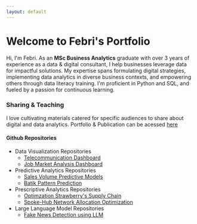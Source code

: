 ```yaml
---
layout: default
---
```


# Welcome to Febri's Portfolio

Hi, I'm Febri. As an **MSc Business Analytics** graduate with over 3 years of experience as a data & digital consultant, I help businesses leverage data for impactful solutions. My expertise spans formulating digital strategies, implementing data analytics in diverse business contexts, and empowering others through data literacy training. I'm proficient in Python and SQL, and fueled by a passion for continuous learning.


<!-- Text can be **bold**, _italic_, or ~~strikethrough~~.

[Link to another page](./another-page.html).

Febri is channgine something here
 -->



<!-- # Header 1

This is a normal paragraph following a header. GitHub is a code hosting platform for version control and collaboration. It lets you and others work together on projects from anywhere.

## Header 2

> This is a blockquote following a header.
>
> When something is important enough, you do it even if the odds are not in your favor.

### Header 3

```js
// Javascript code with syntax highlighting.
var fun = function lang(l) {
  dateformat.i18n = require('./lang/' + l)
  return true;
}
```

```ruby
# Ruby code with syntax highlighting
GitHubPages::Dependencies.gems.each do |gem, version|
  s.add_dependency(gem, "= #{version}")
end
``` -->

### Sharing & Teaching
I love cultivating materials catered for specific audiences to share about digital and data analytics. Portfolio & Publication can be acessed [here](./another-page.md)

#### Github Repositories
- Data Visualization Repositories
  - [Telecommunication Dashboard](https://github.com/FebrianiFR/telecom-dashboard)
  - [Job Market Analysis Dashboard](https://github.com/FebrianiFR/job-market-analysis)
- Predictive Analytics Repositories
  - [Sales Volume Predictive Models](https://github.com/FebrianiFR/sales-volume-prediction)
  - [Batik Pattern Prediction](https://github.com/FebrianiFR/ambhatik)
- Prescriptive Analytics Repositories
  - [Optimzation Strawberry's Supply Chain]()
  - [Spoke-Hub Network Allocation Optimization]()
- Large Language Model Repositories
  - [Fake News Detection using LLM](https://github.com/FebrianiFR/llm-group-project)

<!-- ##### Header 5

1.  This is an ordered list following a header.
2.  This is an ordered list following a header.
3.  This is an ordered list following a header. -->

<!-- ###### Header 6

| head1        | head two          | three |
|:-------------|:------------------|:------|
| ok           | good swedish fish | nice  |
| out of stock | good and plenty   | nice  |
| ok           | good `oreos`      | hmm   |
| ok           | good `zoute` drop | yumm  |

### There's a horizontal rule below this.

* * *



### And an ordered list:

1.  Item one
1.  Item two
1.  Item three
1.  Item four

### And a nested list:

- level 1 item
  - level 2 item
  - level 2 item
    - level 3 item
    - level 3 item
- level 1 item
  - level 2 item
  - level 2 item
  - level 2 item
- level 1 item
  - level 2 item
  - level 2 item
- level 1 item

### Small image

![Octocat](https://github.githubassets.com/images/icons/emoji/octocat.png)

### Large image

![Branching](https://guides.github.com/activities/hello-world/branching.png)


### Definition lists can be used with HTML syntax.

<dl>
<dt>Name</dt>
<dd>Godzilla</dd>
<dt>Born</dt>
<dd>1952</dd>
<dt>Birthplace</dt>
<dd>Japan</dd>
<dt>Color</dt>
<dd>Green</dd>
</dl>

```
Long, single-line code blocks should not wrap. They should horizontally scroll if they are too long. This line should be long enough to demonstrate this.
```

```
The final element.
``` -->
